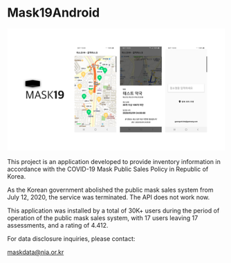# Mask19Android

![mask19](./images/mask19.png)

This project is an application developed to provide inventory information in accordance with the COVID-19 Mask Public Sales Policy in Republic of Korea.

As the Korean government abolished the public mask sales system from July 12, 2020, the service was terminated. The API does not work now.

This application was installed by a total of 30K+ users during the period of operation of the public mask sales system, with 17 users leaving 17 assessments, and a rating of 4.412.

For data disclosure inquiries, please contact:

maskdata@nia.or.kr
